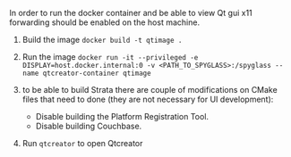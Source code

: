 
In order to run the docker container and be able to view Qt gui x11 forwarding should be enabled on the host machine.

1. Build the image `docker build -t qtimage .`
2. Run the image `docker run -it --privileged -e DISPLAY=host.docker.internal:0 -v <PATH_TO_SPYGLASS>:/spyglass --name qtcreator-container qtimage`
3. to be able to build Strata there are couple of modifications on CMake files that need to done (they are not necessary for UI development):
	- Disable building the Platform Registration Tool.
	- Disable building Couchbase.

3. Run `qtcreator` to open Qtcreator
